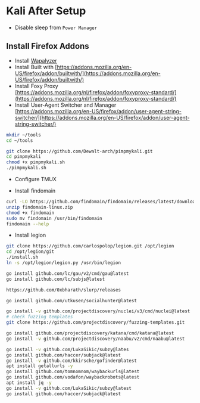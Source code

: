 # Kali After Setup

- Disable sleep from `Power Manager`

## Install Firefox Addons

- Install [Wapalyzer](<[https://addons.mozilla.org/nl/firefox/addon/wappalyzer/](https://addons.mozilla.org/nl/firefox/addon/wappalyzer/)>)
- Install Built with [https://addons.mozilla.org/en-US/firefox/addon/builtwith/](https://addons.mozilla.org/en-US/firefox/addon/builtwith/)
- Install Foxy Proxy [https://addons.mozilla.org/nl/firefox/addon/foxyproxy-standard/](https://addons.mozilla.org/nl/firefox/addon/foxyproxy-standard/)
- Install User-Agent Switcher and Manager [https://addons.mozilla.org/en-US/firefox/addon/user-agent-string-switcher/](https://addons.mozilla.org/en-US/firefox/addon/user-agent-string-switcher/)

```bash
mkdir ~/tools
cd ~/tools

git clone https://github.com/Dewalt-arch/pimpmykali.git
cd pimpmykali
chmod +x pimpmykali.sh
./pimpmykali.sh
```

- Configure TMUX

- Install findomain

```bash
curl -LO https://github.com/findomain/findomain/releases/latest/download/findomain-linux.zip
unzip findomain-linux.zip
chmod +x findomain
sudo mv findomain /usr/bin/findomain
findomain --help
```

- Install legion

```bash
git clone https://github.com/carlospolop/legion.git /opt/legion
cd /opt/legion/git
./install.sh
ln -s /opt/legion/legion.py /usr/bin/legion
```

```bash
go install github.com/lc/gau/v2/cmd/gau@latest
go install github.com/lc/subjs@latest

https://github.com/0xbharath/slurp/releases

go install github.com/utkusen/socialhunter@latest

go install -v github.com/projectdiscovery/nuclei/v3/cmd/nuclei@latest
# check fuzzing templates
git clone https://github.com/projectdiscovery/fuzzing-templates.git

go install github.com/projectdiscovery/katana/cmd/katana@latest
go install -v github.com/projectdiscovery/naabu/v2/cmd/naabu@latest

go install -v github.com/LukaSikic/subzy@lates
go install github.com/haccer/subjack@latest
go install -v github.com/kkirsche/gofinder@latest
apt install getallurls -y
go install github.com/tomnomnom/waybackurls@latest
go install github.com/vodafon/waybackrobots@latest
apt install jq -y
go install -v github.com/LukaSikic/subzy@latest
go install github.com/haccer/subjack@latest 
```